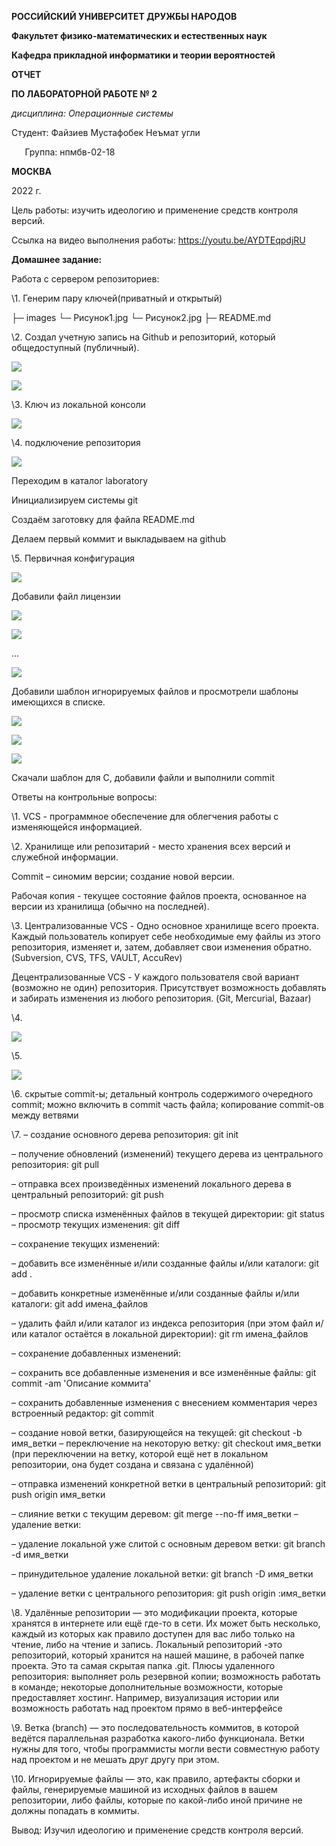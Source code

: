 **РОССИЙСКИЙ УНИВЕРСИТЕТ ДРУЖБЫ НАРОДОВ**

**Факультет физико-математических и естественных наук**

**Кафедра прикладной информатики и теории вероятностей**





**ОТЧЕТ** 

**ПО ЛАБОРАТОРНОЙ РАБОТЕ № 2**

*дисциплина:	Операционные системы*		 









Студент:   Файзиев Мустафобек Неъмат угли                           

`	`Группа: нпмбв-02-18                                       







**МОСКВА**

2022 г.

Цель работы: изучить идеологию и применение средств контроля версий. 

Ссылка на видео выполнения работы: <https://youtu.be/AYDTEqpdjRU>

**Домашнее задание:**

Работа с сервером репозиториев:

\1. Генерим пару ключей(приватный и открытый)

 ├─ images
     └─ Рисунок1.jpg
     └─ Рисунок2.jpg
 ├─ README.md

\2. Создал учетную запись на Github и репозиторий, который общедоступный (публичный).

![](Aspose.Words.04d4ada0-a307-468b-a068-fab8de4d6087.003.png)

![](Aspose.Words.04d4ada0-a307-468b-a068-fab8de4d6087.004.png)



\3. Ключ из локальной консоли

![](Aspose.Words.04d4ada0-a307-468b-a068-fab8de4d6087.005.png)

\4. подключение репозитория 

![](Aspose.Words.04d4ada0-a307-468b-a068-fab8de4d6087.006.png)

Переходим в каталог laboratory

Инициализируем системы git

Создаём заготовку для файла README.md

Делаем первый коммит и выкладываем на github

\5. Первичная конфигурация

![](Aspose.Words.04d4ada0-a307-468b-a068-fab8de4d6087.007.png)

Добавили файл лицензии

![](Aspose.Words.04d4ada0-a307-468b-a068-fab8de4d6087.008.png)

![](Aspose.Words.04d4ada0-a307-468b-a068-fab8de4d6087.009.png)

...

![](Aspose.Words.04d4ada0-a307-468b-a068-fab8de4d6087.010.png)

Добавили шаблон игнорируемых файлов и просмотрели шаблоны имеющихся в списке.

![](Aspose.Words.04d4ada0-a307-468b-a068-fab8de4d6087.011.png)

![](Aspose.Words.04d4ada0-a307-468b-a068-fab8de4d6087.012.png)

![](Aspose.Words.04d4ada0-a307-468b-a068-fab8de4d6087.013.png)

Скачали шаблон для С, добавили файли и выполнили commit


Ответы на контрольные вопросы:

\1. VCS - программное обеспечение для облегчения работы с изменяющейся информацией.

\2. Хранилище или репозитарий - место хранения всех версий и служебной информации.

Commit – синомим версии; создание новой версии.

Рабочая копия - текущее состояние файлов проекта, основанное на версии из хранилища (обычно на последней).

\3. Централизованные VCS - Одно основное хранилище всего проекта. Каждый пользователь копирует себе необходимые ему файлы из этого репозитория, изменяет и, затем, добавляет свои изменения обратно. (Subversion, CVS, TFS, VAULT, AccuRev)

Децентрализованные VCS - У каждого пользователя свой вариант (возможно не один) репозитория. Присутствует возможность добавлять и забирать изменения из любого репозитория. (Git, Mercurial, Bazaar)

\4. 

![](Aspose.Words.04d4ada0-a307-468b-a068-fab8de4d6087.014.png)

\5. 

![](Aspose.Words.04d4ada0-a307-468b-a068-fab8de4d6087.015.png)

\6. скрытые commit-ы; детальный контроль содержимого очередного commit; можно включить в commit часть файла; копирование commit-ов между ветвями

\7. – создание основного дерева репозитория: git init 

– получение обновлений (изменений) текущего дерева из центрального репозитория: git pull 

– отправка всех произведённых изменений локального дерева в центральный репозиторий: git push 

– просмотр списка изменённых файлов в текущей директории: git status – просмотр текущих изменения: git diff 

– сохранение текущих изменений: 

– добавить все изменённые и/или созданные файлы и/или каталоги: git add . 

– добавить конкретные изменённые и/или созданные файлы и/или каталоги: git add имена\_файлов 

– удалить файл и/или каталог из индекса репозитория (при этом файл и/или каталог остаётся в локальной директории): git rm имена\_файлов 

– сохранение добавленных изменений: 

– сохранить все добавленные изменения и все изменённые файлы: git commit -am 'Описание коммита' 

– сохранить добавленные изменения с внесением комментария через встроенный редактор: git commit 

– создание новой ветки, базирующейся на текущей: git checkout -b имя\_ветки – переключение на некоторую ветку: git checkout имя\_ветки (при переключении на ветку, которой ещё нет в локальном репозитории, она будет создана и связана с удалённой) 

– отправка изменений конкретной ветки в центральный репозиторий: git push origin имя\_ветки 

– слияние ветки с текущим деревом: git merge --no-ff имя\_ветки – удаление ветки: 

– удаление локальной уже слитой с основным деревом ветки: git branch -d имя\_ветки 

– принудительное удаление локальной ветки: git branch -D имя\_ветки 

– удаление ветки с центрального репозитория: git push origin :имя\_ветки

\8. Удалённые репозитории — это модификации проекта, которые хранятся в интернете или ещё где-то в сети. Их может быть несколько, каждый из которых как правило доступен для вас либо только на чтение, либо на чтение и запись. Локальный репозиторий -это репозиторий, который хранится на нашей машине, в рабочей папке проекта. Это та самая скрытая папка .git. Плюсы удаленного репозитория: выполняет роль резервной копии; возможность работать в команде; некоторые дополнительные возможности, которые предоставляет хостинг. Например, визуализация истории или возможность работать над проектом прямо в веб-интерфейсе

\9. Ветка (branch) — это последовательность коммитов, в которой ведётся параллельная разработка какого-либо функционала. Ветки нужны для того, чтобы программисты могли вести совместную работу над проектом и не мешать друг другу при этом.

\10. Игнорируемые файлы — это, как правило, артефакты сборки и файлы, генерируемые машиной из исходных файлов в вашем репозитории, либо файлы, которые по какой-либо иной причине не должны попадать в коммиты.

Вывод: Изучил идеологию и применение средств контроля версий.
